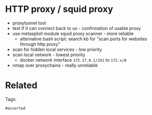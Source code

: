 # HTTP proxy / squid proxy
- proxytunnel tool
- test if it can connect back to us - confirmation of usable proxy
- use metasploit module squid proxy scanner - more reliable
  - alternative bash script: search kb for "scan ports for websites through http proxy"
- scan for hidden local services - low priority
- scan local network - lowest priority
  - docker network interface `172.17.0.1/241` to `172.x/8`
- nmap over proxychains - really unreliable

# Related


Tags:

    #assorted
